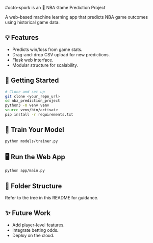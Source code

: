 #octo-spork is an 🏀 NBA Game Prediction Project

A web-based machine learning app that predicts NBA game outcomes using historical game data.

## 💡 Features
- Predicts win/loss from game stats.
- Drag-and-drop CSV upload for new predictions.
- Flask web interface.
- Modular structure for scalability.

## 🚀 Getting Started

```bash
# Clone and set up
git clone <your_repo_url>
cd nba_prediction_project
python3 -m venv venv
source venv/bin/activate
pip install -r requirements.txt
````

## 🧪 Train Your Model

```bash
python models/trainer.py
```

## 🖥️ Run the Web App

```bash
python app/main.py
```

## 📁 Folder Structure

Refer to the tree in this README for guidance.

## ✨ Future Work

* Add player-level features.
* Integrate betting odds.
* Deploy on the cloud.

```
